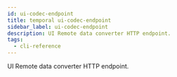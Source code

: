 ```yaml
---
id: ui-codec-endpoint
title: temporal ui-codec-endpoint
sidebar_label: ui-codec-endpoint
description: UI Remote data converter HTTP endpoint.
tags:
  - cli-reference
---
```


UI Remote data converter HTTP endpoint.
